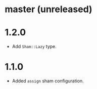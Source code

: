 # master (unreleased)

# 1.2.0

- Add `Sham::Lazy` type.

# 1.1.0

* Added `assign` sham configuration.
